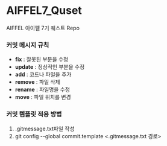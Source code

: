 # AIFFEL7_Quset
AIFFEL 아이펠 7기 퀘스트 Repo

### 커밋 메시지 규칙

- **fix** : 잘못된 부분을 수정
- **update** : 정상적인 부분을 수정
- **add** : 코드나 파일을 추가
- **remove** : 파일 삭제
- **rename** : 파일명을 수정
- **move** : 파일 위치를 변경


### 커밋 템플릿 적용 방법

1. .gitmessage.txt파일 작성
2. git config --global commit.template <.gitmessage.txt 경로>
